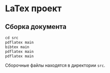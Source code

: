 # LaTex проект
## Сборка документа
```asm
cd src
pdflatex main
bibtex main
pdflatex main
pdflatex main
```
Сборочные файлы находятся в директории `src`.
